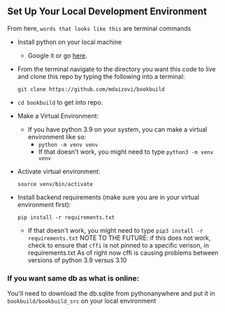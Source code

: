 
## Set Up Your Local Development Environment
From here, `words that looks like this` are terminal commands

 - Install python on your local machine
    - Google it or go [here](https://www.python.org/psf/).
    
 - From the terminal navigate to the directory you want this code to live and clone this repo by typing the following into a terminal:
    
    `git clone https://github.com/mdaizovi/bookbuild`
    
 - `cd bookbuild` to get into repo. 
 
 - Make a Virtual Environment:
    - If you have python 3.9 on your system, you can make a virtual environment like so:
       - `python -m venv venv`
       - If that doesn't work, you might need to type `python3 -m venv venv`
  
 - Activate virtual environment:
  
    `source venv/bin/activate`

 - Install backend requirements (make sure you are in your virtual environment first):
  
    `pip install -r requirements.txt`
     - If that doesn't work, you might need to type `pip3 install -r requirements.txt`
     NOTE TO THE FUTURE: if this does not work, check to ensure that `cffi` is not pinned to a specific verison, in requirements.txt
     As of right now cffi is causing problems between versions of python 3.9 versus 3.10

### If you want same db as what is online:
You'll need to download the db.sqlite from pythonanywhere and put it in 
`bookbuild/bookbuild_src` on your local environment

